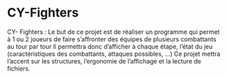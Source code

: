# CY-Fighters
CY- Fighters : Le but de ce projet est de réaliser un programme qui permet à 1 ou 2 joueurs de faire s’affronter des équipes de plusieurs combattants au tour par tour Il permettra donc d’afficher à chaque étape, l’état du jeu (caractéristiques des combattants, attaques possibles, …) Ce projet mettra l’accent sur les structures, l’ergonomie de l’affichage et la lecture de fichiers.
